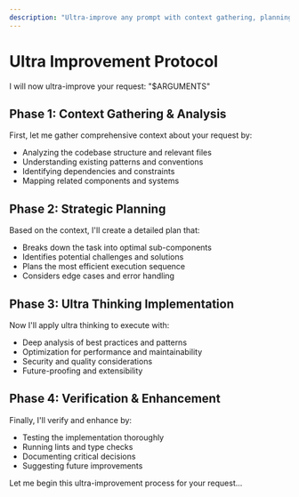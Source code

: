 ```yaml
---
description: "Ultra-improve any prompt with context gathering, planning, and deep thinking"
---
```


# Ultra Improvement Protocol

I will now ultra-improve your request: "$ARGUMENTS"

## Phase 1: Context Gathering & Analysis
First, let me gather comprehensive context about your request by:
- Analyzing the codebase structure and relevant files
- Understanding existing patterns and conventions
- Identifying dependencies and constraints
- Mapping related components and systems

## Phase 2: Strategic Planning
Based on the context, I'll create a detailed plan that:
- Breaks down the task into optimal sub-components
- Identifies potential challenges and solutions
- Plans the most efficient execution sequence
- Considers edge cases and error handling

## Phase 3: Ultra Thinking Implementation
Now I'll apply ultra thinking to execute with:
- Deep analysis of best practices and patterns
- Optimization for performance and maintainability
- Security and quality considerations
- Future-proofing and extensibility

## Phase 4: Verification & Enhancement
Finally, I'll verify and enhance by:
- Testing the implementation thoroughly
- Running lints and type checks
- Documenting critical decisions
- Suggesting future improvements

Let me begin this ultra-improvement process for your request...